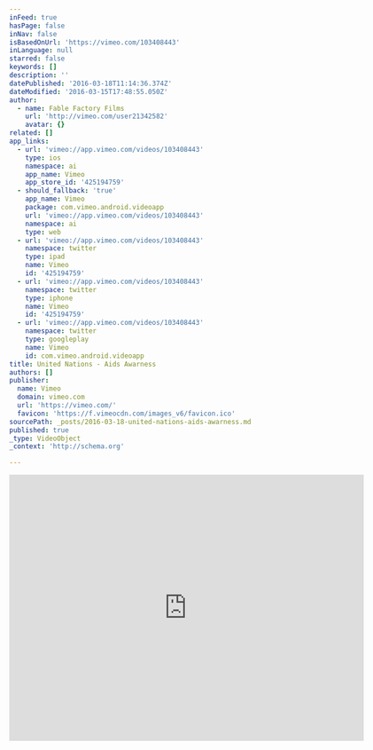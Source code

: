 ```yaml
---
inFeed: true
hasPage: false
inNav: false
isBasedOnUrl: 'https://vimeo.com/103408443'
inLanguage: null
starred: false
keywords: []
description: ''
datePublished: '2016-03-18T11:14:36.374Z'
dateModified: '2016-03-15T17:48:55.050Z'
author:
  - name: Fable Factory Films
    url: 'http://vimeo.com/user21342582'
    avatar: {}
related: []
app_links:
  - url: 'vimeo://app.vimeo.com/videos/103408443'
    type: ios
    namespace: ai
    app_name: Vimeo
    app_store_id: '425194759'
  - should_fallback: 'true'
    app_name: Vimeo
    package: com.vimeo.android.videoapp
    url: 'vimeo://app.vimeo.com/videos/103408443'
    namespace: ai
    type: web
  - url: 'vimeo://app.vimeo.com/videos/103408443'
    namespace: twitter
    type: ipad
    name: Vimeo
    id: '425194759'
  - url: 'vimeo://app.vimeo.com/videos/103408443'
    namespace: twitter
    type: iphone
    name: Vimeo
    id: '425194759'
  - url: 'vimeo://app.vimeo.com/videos/103408443'
    namespace: twitter
    type: googleplay
    name: Vimeo
    id: com.vimeo.android.videoapp
title: United Nations - Aids Awarness
authors: []
publisher:
  name: Vimeo
  domain: vimeo.com
  url: 'https://vimeo.com/'
  favicon: 'https://f.vimeocdn.com/images_v6/favicon.ico'
sourcePath: _posts/2016-03-18-united-nations-aids-awarness.md
published: true
_type: VideoObject
_context: 'http://schema.org'

---
```

<iframe src="https://cdn.embedly.com/widgets/media.html?src=https%3A%2F%2Fplayer.vimeo.com%2Fvideo%2F103408443&amp;url=https%3A%2F%2Fvimeo.com%2F103408443&amp;image=http%3A%2F%2Fi.vimeocdn.com%2Fvideo%2F485640668_640.jpg&amp;key=b7d04c9b404c499eba89ee7072e1c4f7&amp;type=text%2Fhtml&amp;schema=vimeo" width="640" height="480" scrolling="no" frameborder="0" allowfullscreen="allowfullscreen" style=""></iframe>